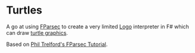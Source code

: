 Turtles
=======

A go at using [FParsec](http://www.quanttec.com/fparsec/) to create a very limited [Logo](http://en.wikipedia.org/wiki/Logo_(programming_language)) interpreter in F# which can draw [turtle graphics](http://en.wikipedia.org/wiki/Turtle_graphics).

Based on [Phil Trelford's FParsec Tutorial](http://trelford.com/blog/post/FParsec.aspx).
